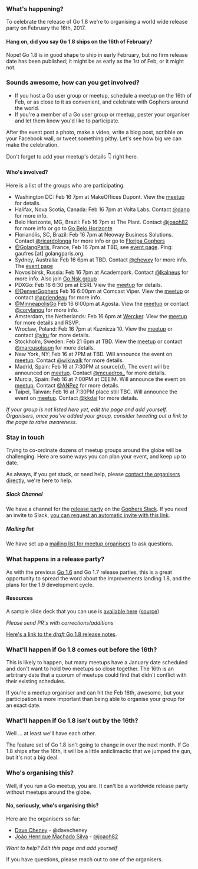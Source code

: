 ### What's happening?
To celebrate the release of Go 1.8 we're to organising a world wide release party on February the 16th, 2017. 

#### Hang on, did you say Go 1.8 ships on the 16th of February?
Nope! Go 1.8 is in good shape to ship in early February, but no firm release date has been published; it might be as early as the 1st of Feb, or it might not.

### Sounds awesome, how can you get involved?
- If you host a Go user group or meetup, schedule a meetup on the 16th of Feb, or as close to it as convenient, and celebrate with Gophers around the world.
- If you're a member of a Go user group or meetup, pester your organiser and let them know you'd like to participate.

After the event post a photo, make a video, write a blog post, scribble on your Facebook wall, or tweet something pithy. Let's see how big we can make the celebration.

Don't forget to add your meetup's details :point_down: right here.

#### Who's involved?
Here is a list of the groups who are participating.

- Washington DC: Feb 16 7pm at MakeOffices Dupont. View the [meetup](https://www.meetup.com/Golang-DC/events/236696696/) for details.
- Halifax, Nova Scotia, Canada: Feb 16 7pm at Volta Labs. Contact [@danp](https://twitter.com/danp128) for more info.
- Belo Horizonte, MG, Brazil: Feb 16 7pm at The Plant. Contact [@joaoh82](https://twitter.com/joaoh82) for more info or go to [Go Belo Horizonte](https://www.meetup.com/go-belo-horizonte/)
- Florianólis, SC, Brazil: Feb 16 7pm at Neoway Business Solutions. Contact [@ricardolonga](https://twitter.com/ricardolonga) for more info or go to [Floripa Gophers](https://www.meetup.com/Floripa-Gophers/events/236729070/)
- [@GolangParis](https://twitter.com/golangparis), France, Feb 16 7pm at TBD, see [event page](https://www.meetup.com/fr-FR/Golang-Paris/events/236696058). Ping: gaufres [at] golangparis.org.
- Sydney, Australia: Feb 16 6pm at TBD. Contact [@chewxy](https://twitter.com/chewxy) for more info. The [event page](https://www.meetup.com/golang-syd/events/236680493/)
- Novosibirsk, Russia: Feb 16 7pm at Academpark. Contact [@lkalneus](https://twitter.com/lkalneus) for more info. Also join [Go Nsk group](https://www.meetup.com/golangnsk/)
- PDXGo: Feb 16 6:30 pm at ESRI. View the [meetup](https://www.meetup.com/PDX-Go/events/236702058/) for details.
- [@DenverGophers](https://twitter.com/DenverGophers) Feb 16 6:00pm at Comcast Viper. View the [meetup](http://bit.ly/denver-1-8-release-party) or contact [@apriendeau](https://twitter.com/apriendeau) for more info.
- [@MinneapolisGo](https://twitter.com/MinneapolisGo) Feb 16 6:00pm at Agosta. View the [meetup](https://www.meetup.com/Minneapolis-Ultimate-Golang/events/236698705/) or contact [@corylanou](https://twitter.com/corylanou) for more info.
- Amsterdam, the Netherlands: Feb 16 6pm at [Wercker](http://www.wercker.com). View the [meetup](https://www.meetup.com/golang-amsterdam/events/236723017/) for more details and RSVP.
- Wroclaw, Poland: Feb 16 7pm at Kuznicza 10. View the [meetup](https://www.meetup.com/GoLang-User-Group-Wroclaw/events/236727341/) or contact [@viru](https://github.com/viru/) for more details.
- Stockholm, Sweden: Feb 21 6pm at TBD. View the [meetup](https://www.meetup.com/Go-Stockholm/events/236748141/) or contact [@marcusolsson](https://twitter.com/marcusolsson/) for more details.
- New York, NY: Feb 16 at 7PM at TBD. Will announce the event on [meetup](https://www.meetup.com/golanguagenewyork/). Contact [@wikiwalk](https://twitter.com/wikiwalk) for more details. 
- Madrid, Spain: Feb 16 at 7:30PM at source{d}, The event will be announced on [meetup](https://www.meetup.com/go-mad/). Contact [@mcuadros_](https://twitter.com/mcuadros_) for more details. 
- Murcia, Spain: Feb 16 at 7:00PM at CEEIM. Will announce the event on [meetup](https://www.meetup.com/Gophers-Murcia/). Contact [@ANPez](https://twitter.com/ANPez) for more details. 
- Taipei, Taiwan: Feb 16 at 7:30PM place still TBC. Will announce the event on [meetup](http://golang.kktix.cc/). Contact [@kkdai](https://twitter.com/Evan_Lin) for more details. 

_If your group is not listed here yet, edit the page and add yourself._
_Organisers, once you've added your group, consider tweeting out a link to the page to raise awareness._

### Stay in touch

Trying to co-ordinate dozens of meetup groups around the globe will be challenging. Here are some ways you can plan your event, and keep up to date. 

As always, if you get stuck, or need help, please [contact the organisers directly](https://github.com/golang/go/wiki/Go-1.8-release-party#no-seriously-whos-organising-this), we're here to help.

##### Slack Channel
We have a channel for the [release party](https://gophers.slack.com/messages/go-release-party/) on the [Gophers Slack](https://gophers.slack.com/messages/go-release-party/). If you need an invite to Slack, [you can request an automatic invite with this link](https://invite.slack.golangbridge.org/).

##### Mailing list
We have set up a [mailing list for meetup organisers](https://groups.google.com/forum/#!forum/go-meetup-organisers) to ask questions.

### What happens in a release party?
As with the previous [Go 1.6](https://github.com/golang/go/wiki/Go-1.6-release-party) and Go 1.7 release parties, this is a great opportunity to spread the word about the improvements landing 1.8, and the plans for the 1.9 development cycle.

#### Resources

A sample slide deck that you can use is [available here](https://talks.godoc.org/github.com/davecheney/go-1.8-release-party/presentation.slide#1) ([source](https://github.com/davecheney/go-1.8-release-party))

_Please send PR's with corrections/additions_

[Here's a link to the _draft_ Go 1.8 release notes](http://beta.golang.org/doc/go1.8).

### What'll happen if Go 1.8 comes out before the 16th?
This is likely to happen, but many meetups have a January date scheduled and don't want to hold two meetups so close together. The 16th is an arbitrary date that a quorum of meetups could find that didn't conflict with their existing schedules. 

If you're a meetup organiser and can hit the Feb 16th, awesome, but your participation is more important than being able to organise your group for an exact date.

### What'll happen if Go 1.8 isn't out by the 16th?
Well ... at least we'll have each other. 

The feature set of Go 1.8 isn't going to change in over the next month. If Go 1.8 ships after the 16th, it will be a little anticlimactic that we jumped the gun, but it's not a big deal.

### Who's organising this?
Well, if you run a Go meetup, you are. It can't be a worldwide release party without meetups around the globe.

#### No, seriously, who's organising this?
Here are the organisers so far:
- [Dave Cheney](mailto://dave@cheney.net) - @davecheney
- [João Henrique Machado Silva](mailto://joaoh82@gmail.com) - [@joaoh82](https://twitter.com/joaoh82)

_Want to help? Edit this page and add yourself_

If you have questions, please reach out to one of the organisers.